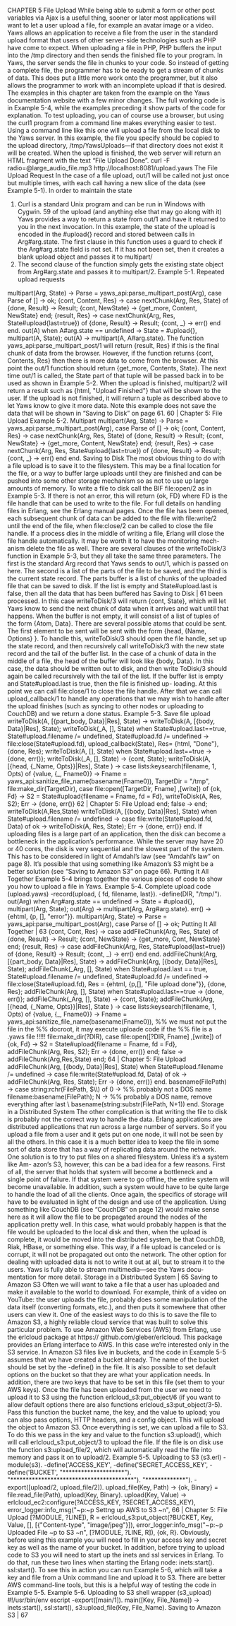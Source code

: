 CHAPTER 5
File Upload
While being able to submit a form or other post variables via Ajax is a useful thing,
sooner or later most applications will want to let a user upload a file, for example an
avatar image or a video.
Yaws allows an application to receive a file from the user in the standard upload format
that users of other server-side technologies such as PHP have come to expect.
When uploading a file in PHP, PHP buffers the input into the /tmp directory and then
sends the finished file to your program. In Yaws, the server sends the file in chunks to
your code. So instead of getting a complete file, the programmer has to be ready to get
a stream of chunks of data. This does put a little more work onto the programmer, but
it also allows the programmer to work with an incomplete upload if that is desired.
The examples in this chapter are taken from the example on the Yaws documentation
website with a few minor changes. The full working code is in Example 5-4, while the
examples preceding it show parts of the code for explanation.
To test uploading, you can of course use a browser, but using the
curl1 program from a command line makes everything easier to test.
Using a command line like this one will upload a file from the local disk
to the Yaws server. In this example, the file you specify should be copied
to the upload directory, /tmp/YawsUploads—if that directory does not
exist it will be created. When the upload is finished, the web server will
return an HTML fragment with the text “File Upload Done”.
curl -F radio=@large_audio_file.mp3 http://localhost:8081/upload.yaws
The File Upload Request
In the case of a file upload, out/1 will be called not just once but multiple times, with
each call having a new slice of the data (see Example 5-1). In order to maintain the state
1. Curl is a standard Unix program and can be run in Windows with Cygwin.
59
of the upload (and anything else that may go along with it) Yaws provides a way to
return a state from out/1 and have it returned to you in the next invocation. In this
example, the state of the upload is encoded in the #upload{} record and stored between
calls in Arg#arg.state.
The first clause in this function uses a guard to check if the Arg#arg.state field is not
set. If it has not been set, then it creates a blank upload object and passes it to multipart/
2. The second clause of the function simply gets the existing state object from
Arg#arg.state and passes it to multipart/2.
Example 5-1. Repeated upload requests
<erl>
multipart(Arg, State) ->
Parse = yaws_api:parse_multipart_post(Arg),
case Parse of
[] -> ok;
{cont, Content, Res} ->
case nextChunk(Arg, Res, State) of
{done, Result} ->
Result;
{cont, NewState} ->
{get_more, Content, NewState}
end;
{result, Res} ->
case nextChunk(Arg, Res, State#upload{last=true}) of
{done, Result} ->
Result;
{cont, _} ->
err()
end
end.
out(A) when A#arg.state == undefined ->
State = #upload{},
multipart(A, State);
out(A) ->
multipart(A, A#arg.state).
</erl>
The function yaws_api:parse_multipart_post/1 will return {result, Res} if this is the
final chunk of data from the browser. However, if the function returns {cont, Contents,
Res} then there is more data to come from the browser. At this point the out/1 function
should return {get_more, Contents, State}. The next time out/1 is called, the State
part of that tuple will be passed back in to be used as shown in Example 5-2.
When the upload is finished, multipart/2 will return a result such as {html, "Upload
Finished"} that will be shown to the user. If the upload is not finished, it will return a
tuple as described above to let Yaws know to give it more data. Note this example does
not save the data that will be shown in “Saving to Disk” on page 61.
60 | Chapter 5: File Upload
Example 5-2. Multipart
multipart(Arg, State) ->
Parse = yaws_api:parse_multipart_post(Arg),
case Parse of
[] -> ok;
{cont, Content, Res} ->
case nextChunk(Arg, Res, State) of
{done, Result} ->
Result;
{cont, NewState} ->
{get_more, Content, NewState}
end;
{result, Res} ->
case nextChunk(Arg, Res, State#upload{last=true}) of
{done, Result} ->
Result;
{cont, _} ->
err()
end
end.
Saving to Disk
The most obvious thing to do with a file upload is to save it to the filesystem. This may
be a final location for the file, or a way to buffer large uploads until they are finished
and can be pushed into some other storage mechanism so as not to use up large amounts
of memory.
To write a file to disk call the BIF file:open/2 as in Example 5-3. If there is not an error,
this will return {ok, FD} where FD is the file handle that can be used to write to the file.
For full details on handling files in Erlang, see the Erlang manual pages.
Once the file has been opened, each subsequent chunk of data can be added to the file
with file:write/2 until the end of the file, when file:close/2 can be called to close
the file handle.
If a process dies in the middle of writing a file, Erlang will close the file
handle automatically. It may be worth it to have the monitoring mech-
anism delete the file as well.
There are several clauses of the writeToDisk/3 function in Example 5-3, but they all
take the same three parameters. The first is the standard Arg record that Yaws sends to
out/1, which is passed on here. The second is a list of the parts of the file to be saved,
and the third is the current state record.
The parts buffer is a list of chunks of the uploaded file that can be saved to disk. If the
list is empty and State#upload.last is false, then all the data that has been buffered has
Saving to Disk | 61
been processed. In this case writeToDisk/3 will return {cont, State}, which will let
Yaws know to send the next chunk of data when it arrives and wait until that happens.
When the buffer is not empty, it will consist of a list of tuples of the form {Atom,
Data}. There are several possible atoms that could be sent.
The first element to be sent will be sent with the form {head, {Name, Options} }. To
handle this, writeToDisk/3 should open the file handle, set up the state record, and then
recursively call writeToDisk/3 with the new state record and the tail of the buffer list.
In the case of a chunk of data in the middle of a file, the head of the buffer will look
like {body, Data}. In this case, the data should be written out to disk, and then write
ToDisk/3 should again be called recursively with the tail of the list.
If the buffer list is empty and State#upload.last is true, then the file is finished up-
loading. At this point we can call file:close/1 to close the file handle. After that we
can call upload_callback/1 to handle any operations that we may wish to handle after
the upload finishes (such as syncing to other nodes or uploading to CouchDB) and we
return a done status.
Example 5-3. Save file upload
writeToDisk(A, [{part_body, Data}|Res], State) ->
writeToDisk(A, [{body, Data}|Res], State);
writeToDisk(_A, [], State) when State#upload.last==true,
State#upload.filename /= undefined,
State#upload.fd /= undefined ->
file:close(State#upload.fd),
upload_callback(State),
Res= {html, "Done"},
{done, Res};
writeToDisk(A, [], State) when State#upload.last==true ->
{done, err()};
writeToDisk(_A, [], State) ->
{cont, State};
writeToDisk(A, [{head, {_Name, Opts}}|Res], State ) ->
case lists:keysearch(filename, 1, Opts) of
{value, {_, Fname0}} ->
Fname = yaws_api:sanitize_file_name(basename(Fname0)),
TargetDir = "/tmp",
file:make_dir(TargetDir),
case file:open([TargetDir, Fname] ,[write]) of
{ok, Fd} ->
S2 = State#upload{filename = Fname,
fd = Fd},
writeToDisk(A, Res, S2);
Err ->
{done, err()}
62 | Chapter 5: File Upload
end;
false ->
end;
writeToDisk(A,Res,State)
writeToDisk(A, [{body, Data}|Res], State)
when State#upload.filename /= undefined ->
case file:write(State#upload.fd, Data) of
ok ->
writeToDisk(A, Res, State);
Err ->
{done, err()}
end.
If uploading files is a large part of an application, then the disk can become a bottleneck
in the application’s performance. While the server may have 20 or 40 cores, the disk is
very sequential and the slowest part of the system. This has to be considered in light
of Amdahl’s law (see “Amdahl’s law” on page 8). It’s possible that using something
like Amazon’s S3 might be a better solution (see “Saving to Amazon S3”
on page 66).
Putting It All Together
Example 5-4 brings together the various pieces of code to show you how to upload a
file in Yaws.
Example 5-4. Complete upload code (upload.yaws)
<erl>
-record(upload, {
fd,
filename,
last}).
-define(DIR, "/tmp/").
out(Arg) when Arg#arg.state == undefined ->
State = #upload{},
multipart(Arg, State);
out(Arg) ->
multipart(Arg, Arg#arg.state).
err() ->
{ehtml,
{p, [], "error"}}.
multipart(Arg, State) ->
Parse = yaws_api:parse_multipart_post(Arg),
case Parse of
[] -> ok;
Putting It All Together | 63
{cont, Cont, Res} ->
case addFileChunk(Arg, Res, State) of
{done, Result} ->
Result;
{cont, NewState} ->
{get_more, Cont, NewState}
end;
{result, Res} ->
case addFileChunk(Arg, Res, State#upload{last=true}) of
{done, Result} ->
Result;
{cont, _} ->
err()
end
end.
addFileChunk(Arg, [{part_body, Data}|Res], State) ->
addFileChunk(Arg, [{body, Data}|Res], State);
addFileChunk(_Arg, [], State) when State#upload.last
== true,
State#upload.filename
/= undefined,
State#upload.fd
/= undefined ->
file:close(State#upload.fd),
Res = {ehtml,
{p,[], "File upload done"}},
{done, Res};
addFileChunk(Arg, [], State) when State#upload.last==true ->
{done, err()};
addFileChunk(_Arg, [], State) ->
{cont, State};
addFileChunk(Arg, [{head, {_Name, Opts}}|Res], State ) ->
case lists:keysearch(filename, 1, Opts) of
{value, {_, Fname0}} ->
Fname = yaws_api:sanitize_file_name(basename(Fname0)),
%% we must not put the file in the
%% docroot, it may execute uploade code if the
%% file is a .yaws file !!!!!
file:make_dir(?DIR),
case file:open([?DIR, Fname] ,[write]) of
{ok, Fd} ->
S2 = State#upload{filename = Fname,
fd = Fd},
addFileChunk(Arg, Res, S2);
Err ->
{done, err()}
end;
false ->
addFileChunk(Arg,Res,State)
end;
64 | Chapter 5: File Upload
addFileChunk(Arg, [{body, Data}|Res], State)
when State#upload.filename /= undefined ->
case file:write(State#upload.fd, Data) of
ok ->
addFileChunk(Arg, Res, State);
Err ->
{done, err()}
end.
basename(FilePath) ->
case string:rchr(FilePath, $\\) of
0 ->
%% probably not a DOS name
filename:basename(FilePath);
N ->
%% probably a DOS name, remove everything after last \
basename(string:substr(FilePath, N+1))
end.
</erl>
Storage in a Distributed System
The other complication is that writing the file to disk is probably not the correct way
to handle the data. Erlang applications are distributed applications that run across a
large number of servers. So if you upload a file from a user and it gets put on one node,
it will not be seen by all the others. In this case it is a much better idea to keep the file
in some sort of data store that has a way of replicating data around the network.
One solution is to try to put files on a shared filesystem. Unless it’s a system like Am-
azon’s S3, however, this can be a bad idea for a few reasons. First of all, the server that
holds that system will become a bottleneck and a single point of failure. If that system
were to go offline, the entire system will become unavailable. In addition, such a system
would have to be quite large to handle the load of all the clients. Once again, the
specifics of storage will have to be evaluated in light of the design and use of the
application.
Using something like CouchDB (see “CouchDB” on page 12) would make sense here
as it will allow the file to be propagated around the nodes of the application pretty well.
In this case, what would probably happen is that the file would be uploaded to the local
disk and then, when the upload is complete, it would be moved into the distributed
system, be that CouchDB, Riak, HBase, or something else. This way, if a file upload is
canceled or is corrupt, it will not be propagated out onto the network.
The other option for dealing with uploaded data is not to write it out at all, but to
stream it to the users. Yaws is fully able to stream multimedia—see the Yaws docu-
mentation for more detail.
Storage in a Distributed System | 65
Saving to Amazon S3
Often we will want to take a file that a user has uploaded and make it available to the
world to download. For example, think of a video on YouTube: the user uploads the
file, probably does some manipulation of the data itself (converting formats, etc.), and
then puts it somewhere that other users can view it.
One of the easiest ways to do this is to save the file to Amazon S3, a highly reliable
cloud service that was built to solve this particular problem.
To use Amazon Web Services (AWS) from Erlang, use the erlcloud package at https://
github.com/gleber/erlcloud. This package provides an Erlang interface to AWS. In this
case we’re interested only in the S3 service.
In Amazon S3 files live in buckets, and the code in Example 5-5 assumes that we have
created a bucket already. The name of the bucket should be set by the -define() in the
file. It is also possible to set default options on the bucket so that they are what your
application needs. In addition, there are two keys that have to be set in this file (set
them to your AWS keys).
Once the file has been uploaded from the user we need to upload it to S3 using the
function erlcloud_s3:put_object/6 (if you want to allow default options there are also
functions erlcloud_s3:put_object/3-5). Pass this function the bucket name, the key,
and the value to upload; you can also pass options, HTTP headers, and a config object.
This will upload the object to Amazon S3.
Once everything is set, we can upload a file to S3. To do this we pass in the key and
value to the function s3:upload(), which will call erlcloud_s3:put_object/3 to upload
the file.
If the file is on disk use the function s3:upload_file/2, which will automatically read
the file into memory and pass it on to upload/2.
Example 5-5. Uploading to S3 (s3.erl)
-module(s3).
-define('ACCESS_KEY',
-define('SECRET_ACCESS_KEY',
-define('BUCKET',
"********************").
"****************************************").
"*************").
-export([upload/2, upload_file/2]).
upload_file(Key, Path) ->
{ok, Binary} = file:read_file(Path),
upload(Key, Binary).
upload(Key, Value) ->
erlcloud_ec2:configure(?ACCESS_KEY, ?SECRET_ACCESS_KEY),
error_logger:info_msg("~p:~p Settng up AWS to S3 ~n",
66 | Chapter 5: File Upload
[?MODULE, ?LINE]),
R = erlcloud_s3:put_object(?BUCKET, Key, Value, [], [{"Content-type", "image/jpeg"}]),
error_logger:info_msg("~p:~p Uploaded File ~p to S3 ~n",
[?MODULE, ?LINE, R]),
{ok, R}.
Obviously, before using this example you will need to fill in your access key and secret
key as well as the name of your bucket. In addition, before trying to upload code to S3
you will need to start up the inets and ssl services in Erlang. To do that, run these two
lines when starting the Erlang node:
inets:start().
ssl:start().
To see this in action you can run Example 5-6, which will take a key and file from a
Unix command line and upload it to S3. There are better AWS command-line tools,
but this is a helpful way of testing the code in Example 5-5.
Example 5-6. Uploading to S3 shell wrapper (s3_upload)
#!/usr/bin/env escript
-export([main/1]).
main([Key, File_Name]) ->
inets:start(),
ssl:start(),
s3:upload_file(Key, File_Name).
Saving to Amazon S3 | 67

